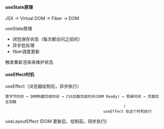 
#### useState原理

JSX → Virtual DOM → Fiber → DOM

useState原理
- 闭包保存状态（每次都访问之前的）
- 异步批处理
- fiber调度更新

触发重新渲染来维护状态

#### useEffect时机

useEffect（浏览器绘制后，异步执行）
```text
首字节时间 → DOM构建完成时间 → CSS加载完成时间(DOM Ready) → 首屏时间 → 页面完全加载
                                                     ↑
                                            useEffect 在这个时机执行
```


useLayoutEffect (DOM 更新后、绘制前，同步执行)

